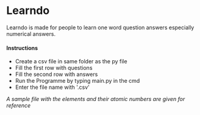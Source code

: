 # Learndo

Learndo is made for people to learn one word question answers especially numerical answers.



#### Instructions

- Create a csv file in same folder as the py file
- Fill the first row with questions
- Fill the second row with answers
- Run the Programme by typing main.py in the cmd
- Enter the file name with '.csv'

*A sample file with the elements and their atomic numbers are given for reference*